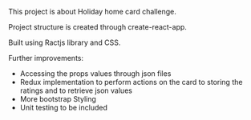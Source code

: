 This project is about Holiday home card challenge.

Project structure is created through create-react-app.

Built using Ractjs library and CSS.

Further improvements: 
- Accessing the props values through json files
- Redux implementation to perform actions on the card to storing the ratings and to retrieve json values
- More bootstrap Styling
- Unit testing to be included
